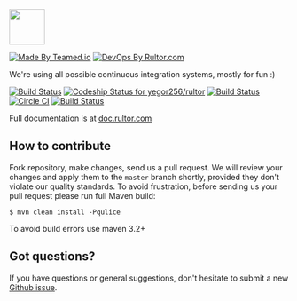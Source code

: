 <img src="http://doc.rultor.com/images/logo.svg" width="64px" height="64px"/>

[![Made By Teamed.io](http://img.teamed.io/btn.svg)](http://www.teamed.io)
[![DevOps By Rultor.com](http://www.rultor.com/b/yegor256/rultor)](http://www.rultor.com/p/yegor256/rultor)

We're using all possible continuous integration systems, mostly
for fun :)

[![Build Status](https://travis-ci.org/yegor256/rultor.svg?branch=master)](https://travis-ci.org/yegor256/rultor)
[![Codeship Status for yegor256/rultor](https://codeship.io/projects/d00b5ff0-2641-0132-d783-12f2cec1461b/status?branch=master)](https://codeship.io/projects/37414)
[![Build Status](https://drone.io/github.com/yegor256/rultor/status.png)](https://drone.io/github.com/yegor256/rultor/latest)
[![Circle CI](https://circleci.com/gh/yegor256/rultor.png?style=badge)](https://circleci.com/gh/yegor256/rultor)
[![Build Status](https://snap-ci.com/yegor256/rultor/branch/master/build_image)](https://snap-ci.com/yegor256/rultor/branch/master)

Full documentation is at [doc.rultor.com](http://doc.rultor.com)

## How to contribute

Fork repository, make changes, send us a pull request. We will review
your changes and apply them to the `master` branch shortly, provided
they don't violate our quality standards. To avoid frustration, before
sending us your pull request please run full Maven build:

```
$ mvn clean install -Pqulice
```

To avoid build errors use maven 3.2+

## Got questions?

If you have questions or general suggestions, don't hesitate to submit
a new [Github issue](https://github.com/yegor256/rultor/issues/new).

